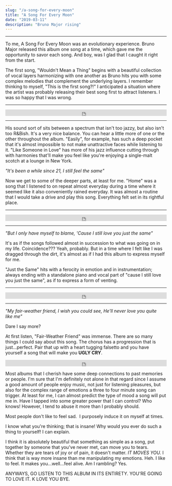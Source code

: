 ```yaml
---
slug: "/a-song-for-every-moon"
title: "A Song For Every Moon"
date: "2019-03-11"
description: "Bruno Major rising"
---
```

---

To me, A Song For Every Moon was an evolutionary experience. Bruno Major released this album one song at a time, which gave me the opportunity to savor each song. And boy, was I glad that I caught it right from the start. 

The first song, "Wouldn't Mean a Thing" begins with a beautiful collection of vocal layers harmonizing with one another as Bruno hits you with some complex melodies that complement the underlying layers. I remember thinking to myself, "This is the first song?!" I anticipated a situation where the artist was probably releasing their best song first to attract listeners. I was so happy that I was wrong.

___

<iframe width="100%" height="20" scrolling="no" frameborder="no" allow="autoplay" src="https://w.soundcloud.com/player/?url=https%3A//api.soundcloud.com/tracks/278464877&color=%23ffccbc&inverse=true&auto_play=false&show_user=true"></iframe>

___

His sound sort of sits between a spectrum that isn't too jazzy, but also isn't too R&Bish. It's a very nice balance. You can hear a little more of one or the other throughout the album. "Easily", for example, has such a deep pocket that it's almost impossible to not make unattractive faces while listening to it. "Like Someone in Love" has more of his jazz influence cutting through with harmonies that'll make you feel like you're enjoying a single-malt scotch at a lounge in New York.

_"It's been a while since 21, I still feel the same"_

Now we get to some of the deeper parts, at least for me. "Home" was a song that I listened to on repeat almost everyday during a time where it seemed like it also conveniently rained everyday. It was almost a routine that I would take a drive and play this song. Everything felt set in its rightful place.

___

<iframe width="100%" height="20" scrolling="no" frameborder="no" allow="autoplay" src="https://w.soundcloud.com/player/?url=https%3A//api.soundcloud.com/tracks/299273393&color=%23ffccbc&inverse=true&auto_play=false&show_user=true"></iframe>

___


_"But I only have myself to blame,_
_'Cause I still love you just the same"_


It's as if the songs followed almost in succession to what was going on in my life. Coincidence??? Yeah, probably. But in a time where I felt like I was dragged through the dirt, it's almost as if I had this album to express myself for me. 

"Just the Same" hits with a ferocity in emotion and in instrumentation; always ending with a standalone piano and vocal part of "cause I still love you just the same", as if to express a form of venting.

___

<iframe width="100%" height="20" scrolling="no" frameborder="no" allow="autoplay" src="https://w.soundcloud.com/player/?url=https%3A//api.soundcloud.com/tracks/309311522&color=%23ffccbc&inverse=true&auto_play=false&show_user=true"></iframe>

___


_"My fair-weather friend, I wish you could see,_
_He'll never love you quite like me"_

Dare I say more?

At first listen, "Fair-Weather Friend" was immense. There are so many things I could say about this song. The chorus has a progression that is just…perfect. Pair that up with a heart tugging falsetto and you have yourself a song that will make you **UGLY CRY**.

<iframe width="100%" height="20" scrolling="no" frameborder="no" allow="autoplay" src="https://w.soundcloud.com/player/?url=https%3A//api.soundcloud.com/tracks/320866635&color=%23ffccbc&inverse=true&auto_play=false&show_user=true"></iframe>


Most albums that I cherish have some deep connections to past memories or people. I'm sure that I'm definitely not alone in that regard since I assume a good amount of people enjoy music, not just for listening pleasures, but also for the complex range of emotions a three to four minute song can trigger. At least for me, I can almost predict the type of mood a song will put me in. Have I tapped into some greater power that I can control? Who knows! However, I tend to abuse it more than I probably should.

Most people don't like to feel sad. 
I purposely induce it on myself at times. 


I know what you're thinking; that is insane! Why would you ever do such a thing to yourself! I can explain.

I think it is absolutely beautiful that something as simple as a song, put together by someone that you've never met, can move you to tears. Whether they are tears of joy or of pain, it doesn't matter. *IT MOVES YOU.* I think that is way more insane than me manipulating my emotions. Heh. I like to feel. It makes you...well...feel alive. Am I rambling? Yes.

ANYWAYS, GO LISTEN TO THIS ALBUM IN ITS ENTIRETY. YOU'RE GOING TO LOVE IT. K LOVE YOU BYE.